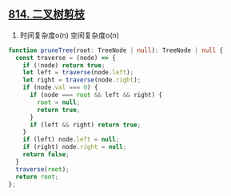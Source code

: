 ## [814. 二叉树剪枝](https://leetcode.cn/problems/binary-tree-pruning/description/)

1. 时间复杂度o(n) 空间复杂度o(n)
```ts
function pruneTree(root: TreeNode | null): TreeNode | null {
  const traverse = (node) => {
    if (!node) return true;
    let left = traverse(node.left);
    let right = traverse(node.right);
    if (node.val === 0) {
      if (node === root && left && right) {
        root = null;
        return true;
      }
      if (left && right) return true;
    }
    if (left) node.left = null;
    if (right) node.right = null;
    return false;
  }
  traverse(root);
  return root;
};
```